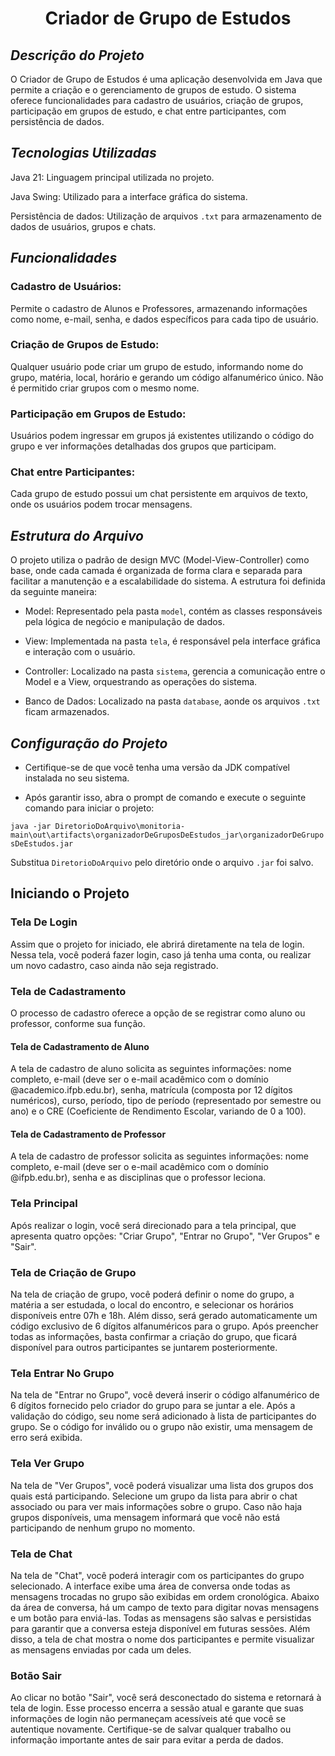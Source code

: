 <h1 align="center"> Criador de Grupo de Estudos </h1>

## *Descrição do Projeto*

O Criador de Grupo de Estudos é uma aplicação desenvolvida em Java que permite a criação e o gerenciamento de grupos de estudo. O sistema oferece funcionalidades para cadastro de usuários, criação de grupos, participação em grupos de estudo, e chat entre participantes, com persistência de dados.

## *Tecnologias Utilizadas*

Java 21: Linguagem principal utilizada no projeto.

Java Swing: Utilizado para a interface gráfica do sistema.

Persistência de dados: Utilização de arquivos `.txt` para armazenamento de dados de usuários, grupos e chats.

## *Funcionalidades*

### Cadastro de Usuários:
Permite o cadastro de Alunos e Professores, armazenando informações como nome, e-mail, senha, e dados específicos para cada tipo de usuário.

### Criação de Grupos de Estudo:
Qualquer usuário pode criar um grupo de estudo, informando nome do grupo, matéria, local, horário e gerando um código alfanumérico único.
Não é permitido criar grupos com o mesmo nome.

### Participação em Grupos de Estudo:
Usuários podem ingressar em grupos já existentes utilizando o código do grupo e ver informações detalhadas dos grupos que participam.

### Chat entre Participantes:
Cada grupo de estudo possui um chat persistente em arquivos de texto, onde os usuários podem trocar mensagens.

## *Estrutura do Arquivo*
O projeto utiliza o padrão de design MVC (Model-View-Controller) como base, onde cada camada é organizada de forma clara e separada para facilitar a manutenção e a escalabilidade do sistema. A estrutura foi definida da seguinte maneira:

- Model: Representado pela pasta `model`, contém as classes responsáveis pela lógica de negócio e manipulação de dados.

- View: Implementada na pasta `tela`, é responsável pela interface gráfica e interação com o usuário.

- Controller: Localizado na pasta `sistema`, gerencia a comunicação entre o Model e a View, orquestrando as operações do sistema.

- Banco de Dados: Localizado na pasta `database`, aonde os arquivos `.txt` ficam armazenados.

## *Configuração do Projeto*

- Certifique-se de que você tenha uma versão da JDK compatível instalada no seu sistema.

- Após garantir isso, abra o prompt de comando e execute o seguinte comando para iniciar o projeto:

`java -jar DiretorioDoArquivo\monitoria-main\out\artifacts\organizadorDeGruposDeEstudos_jar\organizadorDeGruposDeEstudos.jar`

Substitua `DiretorioDoArquivo` pelo diretório onde o arquivo `.jar` foi salvo.

## Iniciando o Projeto

### Tela De Login

Assim que o projeto for iniciado, ele abrirá diretamente na tela de login. Nessa tela, você poderá fazer login, caso já tenha uma conta, ou realizar um novo cadastro, caso ainda não seja registrado.

### Tela de Cadastramento

O processo de cadastro oferece a opção de se registrar como aluno ou professor, conforme sua função.

#### Tela de Cadastramento de Aluno

A tela de cadastro de aluno solicita as seguintes informações: nome completo, e-mail (deve ser o e-mail acadêmico com o domínio @academico.ifpb.edu.br), senha, matrícula (composta por 12 dígitos numéricos), curso, período, tipo de período (representado por semestre ou ano) e o CRE (Coeficiente de Rendimento Escolar, variando de 0 a 100).

#### Tela de Cadastramento de Professor

A tela de cadastro de professor solicita as seguintes informações: nome completo, e-mail (deve ser o e-mail acadêmico com o domínio @ifpb.edu.br), senha e as disciplinas que o professor leciona.

### Tela Principal

Após realizar o login, você será direcionado para a tela principal, que apresenta quatro opções: "Criar Grupo", "Entrar no Grupo", "Ver Grupos" e "Sair".

### Tela de Criação de Grupo

Na tela de criação de grupo, você poderá definir o nome do grupo, a matéria a ser estudada, o local do encontro, e selecionar os horários disponíveis entre 07h e 18h. Além disso, será gerado automaticamente um código exclusivo de 6 dígitos alfanuméricos para o grupo. Após preencher todas as informações, basta confirmar a criação do grupo, que ficará disponível para outros participantes se juntarem posteriormente.

### Tela Entrar No Grupo

Na tela de "Entrar no Grupo", você deverá inserir o código alfanumérico de 6 dígitos fornecido pelo criador do grupo para se juntar a ele. Após a validação do código, seu nome será adicionado à lista de participantes do grupo. Se o código for inválido ou o grupo não existir, uma mensagem de erro será exibida.

### Tela Ver Grupo

Na tela de "Ver Grupos", você poderá visualizar uma lista dos grupos dos quais está participando. Selecione um grupo da lista para abrir o chat associado ou para ver mais informações sobre o grupo. Caso não haja grupos disponíveis, uma mensagem informará que você não está participando de nenhum grupo no momento.

### Tela de Chat

Na tela de "Chat", você poderá interagir com os participantes do grupo selecionado. A interface exibe uma área de conversa onde todas as mensagens trocadas no grupo são exibidas em ordem cronológica. Abaixo da área de conversa, há um campo de texto para digitar novas mensagens e um botão para enviá-las. Todas as mensagens são salvas e persistidas para garantir que a conversa esteja disponível em futuras sessões. Além disso, a tela de chat mostra o nome dos participantes e permite visualizar as mensagens enviadas por cada um deles.

### Botão Sair

Ao clicar no botão "Sair", você será desconectado do sistema e retornará à tela de login. Esse processo encerra a sessão atual e garante que suas informações de login não permaneçam acessíveis até que você se autentique novamente. Certifique-se de salvar qualquer trabalho ou informação importante antes de sair para evitar a perda de dados.
